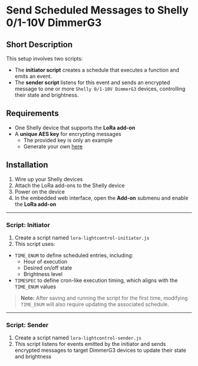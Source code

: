 # Send Scheduled Messages to Shelly 0/1-10V DimmerG3

## Short Description

This setup involves two scripts:

- The **initiator script** creates a schedule that executes a function and emits an event.
- The **sender script** listens for this event and sends an encrypted message to one or more `Shelly 0/1-10V DimmerG3` devices, controlling their state and brightness.

## Requirements

- One Shelly device that supports the **LoRa add-on**  
- A **unique AES key** for encrypting messages  
  - The provided key is only an example  
  - Generate your own [here](https://generate-random.org/encryption-key-generator)

## Installation

1. Wire up your Shelly devices  
2. Attach the LoRa add-ons to the Shelly device  
3. Power on the device  
4. In the embedded web interface, open the **Add-on** submenu and enable the **LoRa add-on**

---

### Script: Initiator

1. Create a script named `lora-lightcontrol-initiator.js`  
2. This script uses:

- `TIME_ENUM` to define scheduled entries, including:
  - Hour of execution
  - Desired on/off state
  - Brightness level
- `TIMESPEC` to define cron-like execution timing, which aligns with the `TIME_ENUM` values

> **Note:** After saving and running the script for the first time, modifying `TIME_ENUM` will also require updating the associated schedule.

---

### Script: Sender

1. Create a script named `lora-lightcontrol-sender.js`  
2. This script listens for events emitted by the initiator and sends encrypted messages to target DimmerG3 devices to update their state and brightness
